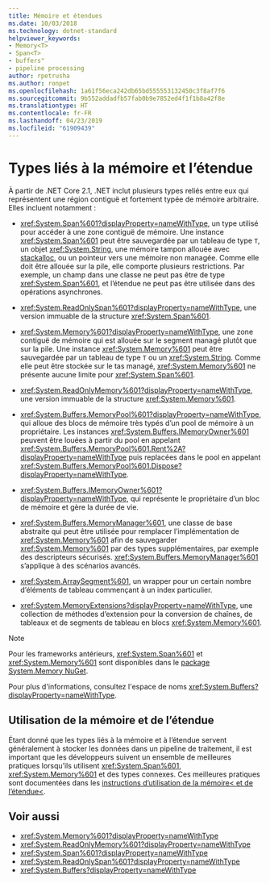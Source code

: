 ```yaml
---
title: Mémoire et étendues
ms.date: 10/03/2018
ms.technology: dotnet-standard
helpviewer_keywords:
- Memory<T>
- Span<T>
- buffers"
- pipeline processing
author: rpetrusha
ms.author: ronpet
ms.openlocfilehash: 1a61f56eca242db65bd555553132450c3f8af7f6
ms.sourcegitcommit: 9b552addadfb57fab0b9e7852ed4f1f1b8a42f8e
ms.translationtype: HT
ms.contentlocale: fr-FR
ms.lasthandoff: 04/23/2019
ms.locfileid: "61909439"
---
```

# <a name="memory--and-span-related-types"></a>Types liés à la mémoire et l’étendue

À partir de .NET Core 2.1, .NET inclut plusieurs types reliés entre eux qui représentent une région contiguë et fortement typée de mémoire arbitraire. Elles incluent notamment :

- <xref:System.Span%601?displayProperty=nameWithType>, un type utilisé pour accéder à une zone contiguë de mémoire. Une instance <xref:System.Span%601> peut être sauvegardée par un tableau de type `T`, un objet <xref:System.String>, une mémoire tampon allouée avec [stackalloc](~/docs/csharp/language-reference/keywords/stackalloc.md), ou un pointeur vers une mémoire non managée. Comme elle doit être allouée sur la pile, elle comporte plusieurs restrictions. Par exemple, un champ dans une classe ne peut pas être de type <xref:System.Span%601>, et l’étendue ne peut pas être utilisée dans des opérations asynchrones.

- <xref:System.ReadOnlySpan%601?displayProperty=nameWithType>, une version immuable de la structure <xref:System.Span%601>.

- <xref:System.Memory%601?displayProperty=nameWithType>, une zone contiguë de mémoire qui est allouée sur le segment managé plutôt que sur la pile. Une instance <xref:System.Memory%601> peut être sauvegardée par un tableau de type `T` ou un <xref:System.String>. Comme elle peut être stockée sur le tas managé, <xref:System.Memory%601> ne présente aucune limite pour <xref:System.Span%601>.

- <xref:System.ReadOnlyMemory%601?displayProperty=nameWithType>, une version immuable de la structure <xref:System.Memory%601>.

- <xref:System.Buffers.MemoryPool%601?displayProperty=nameWithType>, qui alloue des blocs de mémoire très typés d’un pool de mémoire à un propriétaire. Les instances <xref:System.Buffers.IMemoryOwner%601> peuvent être louées à partir du pool en appelant <xref:System.Buffers.MemoryPool%601.Rent%2A?displayProperty=nameWithType> puis replacées dans le pool en appelant <xref:System.Buffers.MemoryPool%601.Dispose?displayProperty=nameWithType>.

- <xref:System.Buffers.IMemoryOwner%601?displayProperty=nameWithType>, qui représente le propriétaire d’un bloc de mémoire et gère la durée de vie.

- <xref:System.Buffers.MemoryManager%601>, une classe de base abstraite qui peut être utilisée pour remplacer l’implémentation de <xref:System.Memory%601> afin de sauvegarder <xref:System.Memory%601> par des types supplémentaires, par exemple des descripteurs sécurisés. <xref:System.Buffers.MemoryManager%601> s’applique à des scénarios avancés.

- <xref:System.ArraySegment%601>, un wrapper pour un certain nombre d’éléments de tableau commençant à un index particulier.

- <xref:System.MemoryExtensions?displayProperty=nameWithType>, une collection de méthodes d’extension pour la conversion de chaînes, de tableaux et de segments de tableau en blocs <xref:System.Memory%601>.

> [!NOTE]
> Pour les frameworks antérieurs, <xref:System.Span%601> et <xref:System.Memory%601> sont disponibles dans le [package System.Memory NuGet](https://www.nuget.org/packages/System.Memory/).

Pour plus d'informations, consultez l'espace de noms <xref:System.Buffers?displayProperty=nameWithType>.

## <a name="working-with-memory-and-span"></a>Utilisation de la mémoire et de l’étendue

Étant donné que les types liés à la mémoire et à l’étendue servent généralement à stocker les données dans un pipeline de traitement, il est important que les développeurs suivent un ensemble de meilleures pratiques lorsqu’ils utilisent <xref:System.Span%601>, <xref:System.Memory%601> et des types connexes. Ces meilleures pratiques sont documentées dans les [instructions d’utilisation de la mémoire\< et de l’étendue\<](memory-t-usage-guidelines.md).

## <a name="see-also"></a>Voir aussi

- <xref:System.Memory%601?displayProperty=nameWithType>
- <xref:System.ReadOnlyMemory%601?displayProperty=nameWithType>
- <xref:System.Span%601?displayProperty=nameWithType>
- <xref:System.ReadOnlySpan%601?displayProperty=nameWithType>
- <xref:System.Buffers?displayProperty=nameWithType>